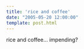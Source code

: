 ```yaml
---
title: 'rice and coffee'
date: "2005-05-20 12:00:00"
template: post.html
---
```


rice and coffee... impending?
